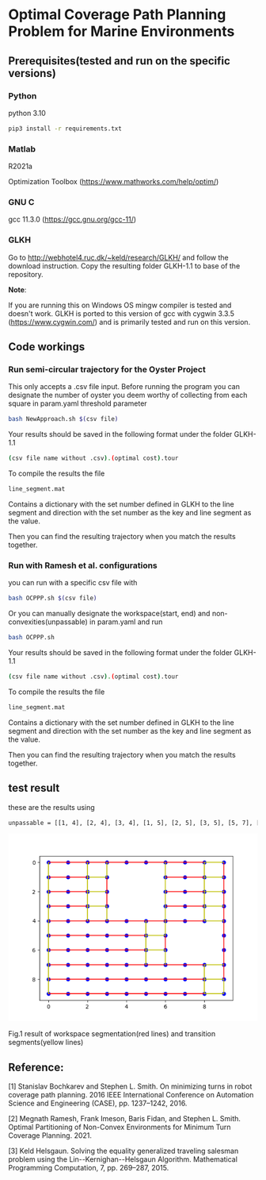 # Optimal Coverage Path Planning Problem for Marine Environments

## Prerequisites(tested and run on the specific versions)

### Python

python 3.10

```bash
pip3 install -r requirements.txt
```

### Matlab

R2021a

Optimization Toolbox (https://www.mathworks.com/help/optim/)

### GNU C

gcc 11.3.0 (https://gcc.gnu.org/gcc-11/)

### GLKH
Go to http://webhotel4.ruc.dk/~keld/research/GLKH/ and follow the download instruction. Copy the resulting folder GLKH-1.1 to base of the repository.

**Note**:

If you are running this on Windows OS mingw compiler is tested and doesn't work. GLKH is ported to this version of gcc with cygwin 3.3.5 (https://www.cygwin.com/) and is primarily tested and run on this version.

## Code workings

### Run semi-circular trajectory for the Oyster Project

This only accepts a .csv file input. Before running the program you can designate the number of oyster you deem worthy of collecting from each square in param.yaml threshold parameter

```bash
bash NewApproach.sh $(csv file)
```

Your results should be saved in the following format under the folder GLKH-1.1

```bash
(csv file name without .csv).(optimal cost).tour
```

To compile the results the file

```bash
line_segment.mat
```

Contains a dictionary with the set number defined in GLKH to the line segment and direction with the set number as the key and line segment as the value.

Then you can find the resulting trajectory when you match the results together.
<!---
### Run unfinished GTSP version

Go to the bottom of OCPPP.py
Change desired start, end and unpassable areas or read a .csv file which is a heat map
Which can be changed in the section
```bash
g = Grid(start = start10, end = end10, unpassable = unpassable10, threshold = 0)
g = Grid(csv_file=csv_file, threshold=0)
```

Change mode = 0

```bash
python OCPPP.py
```

Go to Matlab command line and the main repository directory

```bash
matlab -nodisplay -nodesktop -r "run OCPPP.m"
```

The following xh.csv would be the results of line segmentation of the workspace
Go back to OCPPP.py and change mode = 1, activate_tsp = 0

```bash
python OCPPP.py
```

Creates the transition segments and relative cost for GTSP and plots the line segments to segment.png

Go to Matlab again

```bash
matlab -nodisplay -nodesktop -r "run GTSP.m"
```
The following GTSP_result.csv would be the results of GTSP w.r.t the line segments and transition segments

To plot the results go back to OCPPP.py again and change mode = 2

```bash
python OCPPP.py
``` 
#### plot
Go back to the bottom of OCPPP.py

Change mode = 2

```bash
python OCPPP.py
```
-->
### Run with Ramesh et al. configurations

<!---
Go to the bottom of OCPPP.py

Change desired start, end and unpassable areas or read a .csv file which is a heat map.

Edit the section bellow accordingly at the bottom of OCPPP.py

```bash
g = Grid(start = (designated start), end = (designated end), unpassable = (position of obstacle))
g = Grid(csv_file=csv_file, threshold=(number of oyster which is considered worthy of traversing on the coordinate))
```

Change mode = 0

```bash
python OCPPP.py
```

Go to Matlab command line and the main repository directory

```bash
matlab -nodisplay -nodesktop -r "run OCPPP.m"
```

The following xh.csv would be the results of line segmentation of the workspace
Go back to OCPPP.py and change mode = 1, activate_tsp = 1

```bash
python OCPPP.py
```

You would get the file OCPPP(number).gtsp and copy to GLKH-1.1/GTSPLIB run GLKH

```bash
cp (filename).gtsp GLKH-1.1/GTSPLIB/
cd GLKH-1.1
# note don't add .gtsp at the end for run GLKH
./runGLKH (filename)
```
--->


you can run with a specific csv file with

```bash
bash OCPPP.sh $(csv file)
```

Or you can manually designate the workspace(start, end) and non-convexities(unpassable) in param.yaml and run

```bash
bash OCPPP.sh
```

Your results should be saved in the following format under the folder GLKH-1.1

```bash
(csv file name without .csv).(optimal cost).tour
```

To compile the results the file

```bash
line_segment.mat
```

Contains a dictionary with the set number defined in GLKH to the line segment and direction with the set number as the key and line segment as the value.

Then you can find the resulting trajectory when you match the results together.

## test result
these are the results using
```bash
unpassable = [[1, 4], [2, 4], [3, 4], [1, 5], [2, 5], [3, 5], [5, 7], [5, 8], [6, 7], [6, 8]]
```
![](segment.png)

Fig.1 result of workspace segmentation(red lines) and transition segments(yellow lines)
<!---
![](GTSP.png)

Fig.2 result of GTSP (unfinished version)
-->
## Reference:
[1] Stanislav Bochkarev and Stephen L. Smith. On minimizing turns in robot coverage path planning. 2016 IEEE International Conference on Automation Science and Engineering (CASE), pp. 1237–1242, 2016.

[2] Megnath Ramesh, Frank Imeson, Baris Fidan, and Stephen L. Smith. Optimal Partitioning of Non-Convex Environments for Minimum Turn Coverage Planning. 2021.

[3] Keld Helsgaun. Solving the equality generalized traveling salesman problem using the Lin--Kernighan--Helsgaun Algorithm. Mathematical Programming Computation, 7, pp. 269–287, 2015.
